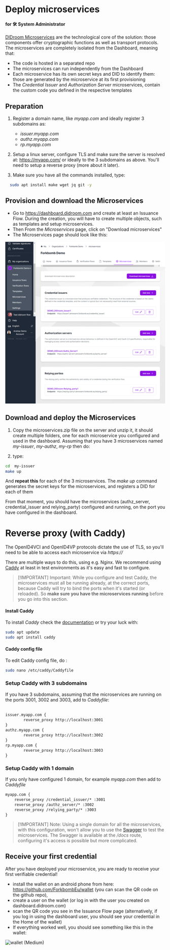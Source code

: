# Deploy microservices

#### for 🛠️ System Administrator

[DIDroom Microservices](/solution#didroom-microservices) are the technological core of the solution: those components offer cryptographic functions as well as transport protocols. The microservices are completely isolated from the Dashboard, meaning that:

- The code is hosted in a separated repo
- The microservices can run independently from the Dashboard
- Each microservice has its own secret keys and DID to identify them: those are generated by the microservice at its first provisioning
- The _Credential Issuer_ and _Authorization Server_ microservices, contain the custom code you defined in the respective templates

## Preparation

1. Register a domain name, like _myapp.com_ and ideally register 3 subdomains as: 
   - _issuer.myapp.com_
   - _authz.myapp.com_
   - _rp.myapp.com_

1. Setup a linux server, configure TLS and make sure the server is resolved at: https://myapp.com/ or ideally to the 3 subdomains as above. You'll need to setup a reverse proxy (more about it later).

1. Make sure you have all the commands installed, type: 

```bash
  sudo apt install make wget jq git -y
```

## Provision and download the Microservices

- Go to https://dashboard.didroom.com and create at least an Issuance Flow. During the creation, you will have to create multiple objects, such as templates and setup microservices. 
- Then From the *Microservices* page, click on "Download microservices"
- The Microservices page should look like this:

![Microservices-manual-deployment](../images/microservices/microservices-manual-deployment.png)

## Download and deploy the Microservices

1. Copy the microservices.zip file on the server and unzip it, it should create multiple folders, one for each microservice you configured and used in the dashboard. Assuming that you have 3 microservices named _my-issuer_, _my-authz_, _my-rp_ then do:

1. type: 

```bash
cd  my-issuer
make up
```

And **repeat this** for each of the 3 microservices.
The _make up_ command generates the secret keys for the microservices, and registers a DID for each of them

From that moment, you should have the microservices (authz_server, credential_issuer and relying_party) configured and running, on the port you have configured in the dashboard.

# Reverse proxy (with Caddy)

The OpenID4VCI and OpenID4VP protocols dictate the use of TLS, so you'll need to be able to access each microservice via _https://_ 

There are multiple ways to do this, using e.g. Nginx. We recommend using [Caddy](https://caddyserver.com/) at least in test environments as it's easy and fast to configure. 

> [!IMPORTANT] Important:
> While you configure and test Caddy, the microservices must all be running already, at the correct ports, because Caddy will try to bind the ports when it's started (or reloaded). So **make sure you have the microservices running** before you go into this section.



#### Install Caddy
To install _Caddy_ check the [documentation](https://caddyserver.com/docs/install) or try your luck with: 

```bash
sudo apt update
sudo apt install caddy
```

#### Caddy config file

To edit Caddy config file, do : 

```bash
sudo nano /etc/caddy/Caddyfile
```



### Setup Caddy with 3 subdomains

If you have 3 subdomains, assuming that the microservices are running on the ports 3001, 3002 and 3003, add to *Caddyfile*:

```caddy

issuer.myapp.com {
        reverse_proxy http://localhost:3001
}
authz.myapp.com {
        reverse_proxy http://localhost:3002
}
rp.myapp.com {
        reverse_proxy http://localhost:3003
}
```

### Setup Caddy with 1 domain

If you only have configured 1 domain, for example _myapp.com_ then add to *Caddyfile*

```caddy
myapp.com {
	reverse_proxy /credential_issuer/* :3001
	reverse_proxy /authz_server/* :3002
	reverse_proxy /relying_party/* :3003
} 
```

> [!IMPORTANT] Note:
> Using a single domain for all the microservices, with this configuration, won't allow you to use the [Swagger](https://swagger.io/) to test the microservices. The Swagger is available at the _/docs_ route, configuring it's access is possible but more complicated. 


<!--
### Alternative Way: Clone and Compile (for experts only)

This method is recommended for advanced users who prefer to have full control over their installation process and **over the requirements of OpenID4VCI**. Follow these steps:

1. **Clone Repository**: Clone the DiDRoom Microservices repository from our GitHub page.

2. **Compile .well-known and Credential Issuance Info**: Compile your .well-known file and credential issuance information according to your specific needs and requirements.

3. **Customize and Configure**: Customize and configure the microservices as needed for your applications. Ensure all components are correctly configured and integrated.

4. **Deployment**: Deploy the microservices in your environment and start managing decentralized identities and secure communication.

<<< @/.installation_instructions/didroom-microservices-installer.sh

You should see something like this

<video controls="controls" src="/.installation_instructions/didroom-microservices.mp4" />

Choose the installation method that best suits your preferences and requirements, and enjoy the benefits of DiDRoom Microservices!
--> 


## Receive your first credential

After you have deployed your microservice, you are ready to receive your first verifiable credential!

- install the wallet on an android phone from here: https://github.com/ForkbombEu/wallet (you can scan the QR code on the github repo),
- create a user on the wallet (or log in with the user you created on dashboard.didroom.com)
- scan the QR code you see in the Issuance Flow page (alternatively, if you log in using the dashboard user, you should see your credential in the Home of the wallet)
- If everything worked well, you should see something like this in the wallet:

![wallet (Medium)](https://github.com/ForkbombEu/DIDroom/assets/1547175/8bfef092-2423-4cb7-9320-b3d54cbd03cc)

